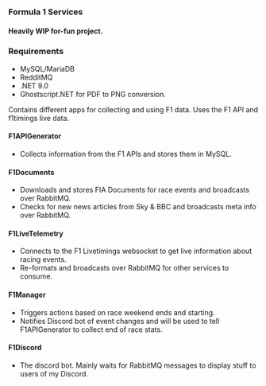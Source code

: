 ### Formula 1 Services
#### Heavily WIP for-fun project.

### Requirements
- MySQL/MariaDB
- RedditMQ
- .NET 9.0
- Ghostscript.NET for PDF to PNG conversion.

Contains different apps for collecting and using F1 data.
Uses the F1 API and f1timings live data.

#### F1APIGenerator
- Collects information from the F1 APIs and stores them in MySQL.

#### F1Documents
- Downloads and stores FIA Documents for race events and broadcasts over RabbitMQ.
- Checks for new news articles from Sky & BBC and broadcasts meta info over RabbitMQ.

#### F1LiveTelemetry
- Connects to the F1 Livetimings websocket to get live information about racing events.
- Re-formats and broadcasts over RabbitMQ for other services to consume.

#### F1Manager
- Triggers actions based on race weekend ends and starting.
- Notifies Discord bot of event changes and will be used to tell F1APIGenerator to collect end of race stats.

#### F1Discord
- The discord bot. Mainly waits for RabbitMQ messages to display stuff to users of my Discord.
